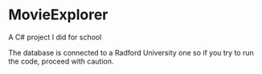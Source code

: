 # MovieExplorer
A C# project I did for school

The database is connected to a Radford University one so if you try to run the code, proceed with caution. 

